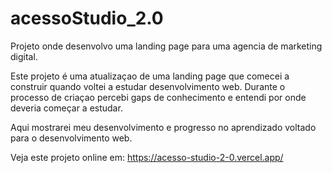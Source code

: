 # acessoStudio_2.0
 Projeto onde desenvolvo uma landing page para uma agencia de marketing digital.


 Este projeto é uma atualizaçao de uma landing page que comecei a construir quando voltei
a estudar desenvolvimento web.
Durante o processo de criaçao percebi gaps de conhecimento e entendi por onde deveria começar a estudar.

Aqui mostrarei meu desenvolvimento e progresso no aprendizado voltado para o desenvolvimento web.

Veja este projeto online em: https://acesso-studio-2-0.vercel.app/

